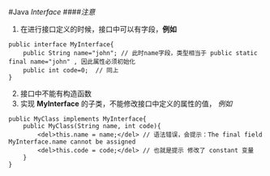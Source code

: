 #Java *Interface*
####*注意*
1. 在进行接口定义的时候，接口中可以有字段，**例如** 
```
public interface MyInterface{
	public String name="john"; // 此时name字段，类型相当于 public static final name="john" , 因此属性必须初始化
	public int code=0;	// 同上
}
```
2. 接口中不能有构造函数
3. 实现 **MyInterface** 的子类，不能修改接口中定义的属性的值， *例如*
```
public MyClass implements MyInterface{
	public MyClass(String name, int code){
		<del>this.name = name;</del> // 语法错误，会提示：The final field MyInterface.name cannot be assigned
		<del>this.code = code;</del> // 也就是提示 修改了 constant 变量
	}
}
```
